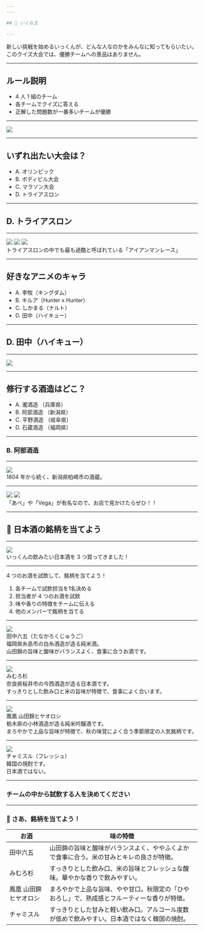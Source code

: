 ```yaml
---
---

## 👑 いくな王

---
```


新しい挑戦を始めるいっくんが、どんな人なのかをみんなに知ってもらいたい。 
このクイズ大会では、優勝チームへの景品はありません。  

---

## ルール説明

- 4 人 1 組のチーム
- 各チームでクイズに答える
- 正解した問題数が一番多いチームが優勝

---

<img src="/room.png" class="w-[800px] h-auto rounded-lg">

---


## いずれ出たい大会は？

- A. オリンピック
- B. ボディビル大会
- C. マラソン大会
- D. トライアスロン

---

## D. トライアスロン

---

<div>
  <div class="flex space-x-10 mb-20">
    <img src="/ironman01.webp" class="w-[350px] h-auto rounded-lg">
    <img src="/ironman02.webp" class="w-[350px] h-auto rounded-lg">
    <img src="/ironman03.jpg" class="w-[350px] h-auto rounded-lg">
  </div>
  <div class="text-3xl">
  トライアスロンの中でも最も過酷と呼ばれている「アイアンマンレース」
  </div>
</div>

---

## 好きなアニメのキャラ

- A. 李牧（キングダム）
- B. キルア（Hunter x Hunter）
- C. しかまる（ナルト）
- D. 田中（ハイキュー）

---

## D. 田中（ハイキュー）

---

<img src="/tanaka.webp" class="w-[500px] h-auto rounded-lg">

---

## 修行する酒造はどこ？

- A. 瀧酒造 （兵庫県）
- B. 阿部酒造 （新潟県）
- C. 平野酒造 （岐阜県）
- D. 石蔵酒造 （福岡県）

---

### B. 阿部酒造

---

<img src="/abe.webp" class="w-[350px] h-auto rounded-lg mb-20">
<div class="text-3xl">
1804 年から続く、新潟県柏崎市の酒蔵。
</div>

---

<div>
  <div class="flex space-x-10 mb-20">
    <img src="/abe-black.webp" class="w-[400px] h-auto rounded-lg">
    <img src="/vega.webp" class="w-[400px] h-auto rounded-lg">
  </div>
  <div class="text-3xl">
  「あべ」や「Vega」が有名なので、お店で見かけたらぜひ！！
  </div>
</div>

---

## 🍶 日本酒の銘柄を当てよう

---


<img src="/select-sake.jpeg" class="w-[400px] h-[300px] object-cover rounded-lg mb-10">
<div class="font-bold text-[45px]">
いっくんの飲みたい日本酒を 3 つ買ってきました！
</div>

---

<div>
<div class="font-bold text-[45px]">
4 つのお酒を試飲して、銘柄を当てよう！
</div>
<ol class="!my-0">
  <li>各チームで試飲担当を1名決める</li>
  <li>担当者が 4 つのお酒を試飲</li>
  <li>味や香りの特徴をチームに伝える</li>
  <li>他のメンバーで銘柄を当てる</li>
</ol>
</div>

---

<div class="flex space-x-10 items-center">
  <img src="/tanaka_65.jpg" class="w-[400px] h-auto object-cover rounded-lg">
  <div class="flex-1">
    <div class="text-[45px] font-bold mb-10">
      田中六五（たなかろくじゅうご）
    </div>
    <div class="text-[30px]">
      福岡県糸島市の白糸酒造が造る純米酒。
      <br/>
      山田錦の旨味と酸味がバランスよく、食事に合うお酒です。
    </div>
  </div>
</div>

---

<div class="flex space-x-30 items-center">
  <img src="/mimuro_sugi.jpg" class="w-[300px] h-auto object-cover rounded-lg">
  <div class="flex-1">
    <div class="text-[45px] font-bold mb-10">
      みむろ杉
    </div>
    <div class="text-[30px]">
      奈良県桜井市の今西酒造が造る日本酒です。
      <br/>
      すっきりとした飲み口と米の旨味が特徴で、食事によく合います。
    </div>
  </div>
</div>

---

<div class="flex space-x-30 items-center">
  <img src="/hiyaoroshi.jpg" class="w-[400px] h-auto object-cover rounded-lg">
  <div class="flex-1">
    <div class="text-[45px] font-bold mb-10">
      鳳凰 山田錦ヒヤオロシ
    </div>
    <div class="text-[30px]">
      栃木県の小林酒造が造る純米吟醸酒です。
      <br/>
      まろやかで上品な旨味が特徴で、秋の味覚によく合う季節限定の人気銘柄です。
    </div>
  </div>
</div>

---

<div class="flex space-x-30 items-center">
  <img src="/chamisul.jpg" class="w-[150px] h-auto rounded-lg">
  <div class="flex-1">
    <div class="text-[45px] font-bold mb-10">
      チャミスル（フレッシュ）
    </div>
    <div class="text-[30px]">
      韓国の焼酎です。
      <br/>
      日本酒ではない。
    </div>
  </div>
</div>

---

### チームの中から試飲する人を決めてください

---

### 🍶 さあ、銘柄を当てよう！

<table class="!w-[950px]">
<thead>
  <tr>
    <th>お酒</th>
    <th>味の特徴</th>
  </tr>
</thead>
<tbody>
  <tr>
    <td>田中六五</td>
    <td>山田錦の旨味と酸味がバランスよく、ややふくよかで食事に合う。米の甘みとキレの良さが特徴。</td>
  </tr>
  <tr>
    <td>みむろ杉</td>
    <td>すっきりとした飲み口、米の旨味とフレッシュな酸味。華やかな香りで飲みやすい。</td>
  </tr>
  <tr>
    <td>鳳凰 山田錦ヒヤオロシ</td>
    <td>まろやかで上品な旨味、やや甘口。秋限定の「ひやおろし」で、熟成感とフルーティーな香りが特徴。</td>
  </tr>
  <tr>
    <td>チャミスル</td>
    <td>すっきりとした甘みと軽い飲み口。アルコール度数が低めで飲みやすい。日本酒ではなく韓国の焼酎。</td>
  </tr>
</tbody>
</table>

